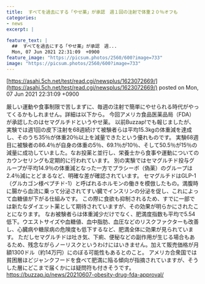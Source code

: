 ```yaml
---
title:  すべてを過去にする「やせ薬」が承認　週１回の注射で体重２０％オフも  
categories:
- news
excerpt: |
  
feature_text: |
  ##  すべてを過去にする「やせ薬」が承認　週...
  Mon, 07 Jun 2021 22:31:09  +0900
feature_image: "https://picsum.photos/2560/600?image=733"
image: "https://picsum.photos/2560/600?image=733"
---
```


[https://asahi.5ch.net/test/read.cgi/newsplus/1623072669/](https://asahi.5ch.net/test/read.cgi/newsplus/1623072669/)
posted on Mon, 07 Jun 2021 22:31:09  +0900

<!--more-->

厳しい運動や食事制限で苦しまずに、毎週の注射で簡単にやせられる時代がやってくるかもしれません。詳細は以下から。 今回アメリカ食品医薬品局（FDA）が承認したのはセマグルチドというやせ薬。 以前Buzzap!でも報じましたが、実験では週1回の皮下注射を68週続けて被験者らは平均15.3kgの体重減を達成し、そのうち35％が体重20％以上を減量できたという優れものです。 実験68週目に被験者の86.4％が自身の体重の5％、69.1％が10％、そして50.5％が15％の減量に成功していました。なお投薬と並行し、栄養士から食事や運動についてのカウンセリングも定期的に行われています。 別の実験ではセマグルチド投与グループが平均14.9％の体重減となった一方でプラシーボ（偽薬）のグループは2.4％減にとどまるなど、明確な差が確認されています。 セマグルチドはGLP-1（グルカゴン様ペプチド-1）と呼ばれるホルモンの働きを模倣したもの。満腹時に腸から血流に乗って分泌されてすい臓でインスリンの分泌を促し、これによって血糖値が下がる仕組みです。 この際に食欲も抑制されるため、すでに一部では新たなダイエット薬として期待されていますが、その効果が明らかにされたことになります。 なお被験者らは体重減少だけでなく、肥満度指数も平均で5.54低下。ウエストサイズや血糖値、血中脂肪、血圧などのリスクファクターも改善し、心臓病や糖尿病の危険度も低下するなど、肥満全体に効果が見られています。 ただしセマグルチドは吐き気、下痢、便秘などの副作用が生じる場合もあるため、残念ながらノーリスクというわけにはいきません。加えて販売価格が月額1300ドル（約14万円）にのぼる可能性もあるとのこと。 アメリカ合衆国では貧困層ほどジャンクフードを食べて肥満に陥る傾向が指摘されていますが、そうした層にどこまで届くかには疑問符も付きそうです。 https://buzzap.jp/news/20210607-obesity-drug-fda-approval/
